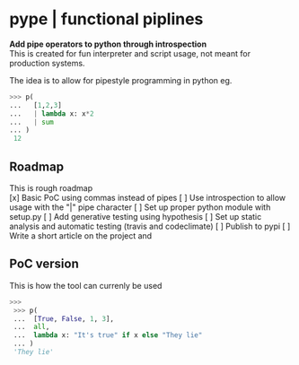 # pype | functional piplines
**Add pipe operators to python through introspection**  
This is created for fun interpreter and script usage, not meant for production systems.

The idea is to allow for pipestyle programming in python eg.
```python
>>> p(
...   [1,2,3]
...   | lambda x: x*2
...   | sum
... )
 12
 ```

## Roadmap
This is rough roadmap  
 [x] Basic PoC using commas instead of pipes
 [ ] Use introspection to allow usage with the "|" pipe character
 [ ] Set up proper python module with setup.py
 [ ] Add generative testing using hypothesis
 [ ] Set up static analysis and automatic testing (travis and codeclimate)
 [ ] Publish to pypi
 [ ] Write a short article on the project and
 
## PoC version
 This is how the tool can currenly be used

```python
>>>
 >>> p(
 ...  [True, False, 1, 3],
 ...  all,
 ...  lambda x: "It's true" if x else "They lie"
 ... )
 'They lie'

```
